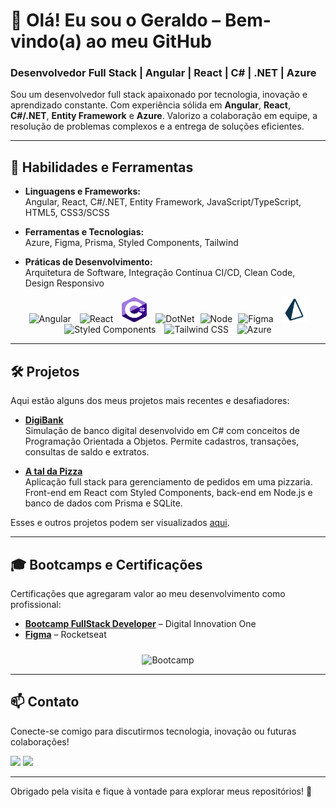 # 👋 Olá! Eu sou o Geraldo – Bem-vindo(a) ao meu GitHub

### Desenvolvedor Full Stack | Angular | React | C# | .NET | Azure

Sou um desenvolvedor full stack apaixonado por tecnologia, inovação e aprendizado constante. Com experiência sólida em **Angular**, **React**, **C#/.NET**, **Entity Framework** e **Azure**. Valorizo a colaboração em equipe, a resolução de problemas complexos e a entrega de soluções eficientes.

---

## 🚀 Habilidades e Ferramentas

- **Linguagens e Frameworks:**  
  Angular, React, C#/.NET, Entity Framework, JavaScript/TypeScript, HTML5, CSS3/SCSS

- **Ferramentas e Tecnologias:**  
  Azure, Figma, Prisma, Styled Components, Tailwind

- **Práticas de Desenvolvimento:**  
  Arquitetura de Software, Integração Contínua CI/CD, Clean Code, Design Responsivo

<div align="center">
  <img src="https://raw.githubusercontent.com/bestofjs/bestofjs/master/apps/bestofjs-nextjs/public/logos/angularjs.svg" alt="Angular" title="Angular" width="40" height="40" style="margin: 0 5px;"/>
  <img src="https://www.vectorlogo.zone/logos/reactjs/reactjs-icon.svg" alt="React" title="React" width="40" height="40" style="margin: 0 5px;"/>
  <img src="https://raw.githubusercontent.com/walkxcode/dashboard-icons/main/svg/csharp.svg" alt="CSharp" title="CSharp" width="40" height="40" style="margin: 0 5px;"/>
  <img src="https://raw.githubusercontent.com/actions/starter-workflows/main/icons/dotnet.svg" alt="DotNet" title="DotNet" width="40" height="40" style="margin: 0 5px;"/>
  <img src="https://www.vectorlogo.zone/logos/nodejs/nodejs-icon.svg" alt="Node" title="Node" width="40" height="40"/>
  <img src="https://raw.githubusercontent.com/gilbarbara/logos/main/logos/figma.svg" alt="Figma" title="Figma" width="40" height="40" style="margin: 0 5px;"/>
  <img src="https://github.com/vscode-icons/vscode-icons/blob/master/icons/file_type_light_prisma.svg" alt="Prisma" title="Prisma" width="40" height="40" style="margin: 0 5px;"/>
  <img src="https://cdn.worldvectorlogo.com/logos/styled-components-1.svg" alt="Styled Components" title="Styled Components" width="40" height="40" style="margin: 0 5px;"/>
  <img src="https://www.vectorlogo.zone/logos/tailwindcss/tailwindcss-icon.svg" alt="Tailwind CSS" title="Tailwind CSS" width="40" height="40" style="margin: 0 5px;"/>
  <img src="https://raw.githubusercontent.com/loganmarchione/homelab-svg-assets/main/assets/microsoftazure.svg" alt="Azure" title="Azure" width="40" height="40" style="margin: 0 5px;"/>
</div>

---

## 🛠️ Projetos

Aqui estão alguns dos meus projetos mais recentes e desafiadores:

- **[DigiBank](https://github.com/geracneto/DigiBank)**  
  Simulação de banco digital desenvolvido em C# com conceitos de Programação Orientada a Objetos. Permite cadastros, transações, consultas de saldo e extratos.

- **[A tal da Pizza](https://github.com/geracneto/A_Tal_da_Pizza-App)**  
  Aplicação full stack para gerenciamento de pedidos em uma pizzaria. Front-end em React com Styled Components, back-end em Node.js e banco de dados com Prisma e SQLite.

Esses e outros projetos podem ser visualizados [aqui](https://github.com/geracneto?tab=repositories).

---

## 🎓 Bootcamps e Certificações

Certificações que agregaram valor ao meu desenvolvimento como profissional:

- **[Bootcamp FullStack Developer](https://drive.google.com/file/d/13CsDq57RBy457f_5c_P-ldALZ8deokQH/view)** – Digital Innovation One  
- **[Figma](https://drive.google.com/file/d/1A4iQb8LC9ksR9zt-DSIPI9QSseaILakz/view)** – Rocketseat  

<div align="center">
  <img src="https://hermes.digitalinnovation.one/tracks/a0fb3b13-3dd0-495e-8f07-77cc1a85991f.png" alt="Bootcamp" width="100" style="margin-top: 10px;"/>
</div>

---

## 📫 Contato

Conecte-se comigo para discutirmos tecnologia, inovação ou futuras colaborações!

<div>
  <a href="mailto: gera.cost18@gmail.com" target="_blank"><img src="https://img.shields.io/badge/Gmail-D14836?style=for-the-badge&logo=gmail&logoColor=white"></img></a>
  <a href="https://www.linkedin.com/in/geraldo-costa-5568a8152/" target="_blank"><img src="https://img.shields.io/badge/LinkedIn-0077B5?style=for-the-badge&logo=linkedin&logoColor=white"></img></a>
</div>

---

Obrigado pela visita e fique à vontade para explorar meus repositórios! 🚀
